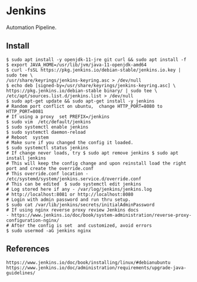 Jenkins
=======

Automation Pipeline. 

Install
-------

    $ sudo apt install -y openjdk-11-jre git curl && sudo apt install -f 
    $ export JAVA_HOME=/usr/lib/jvm/java-11-openjdk-amd64
    $ curl -fsSL https://pkg.jenkins.io/debian-stable/jenkins.io.key | sudo tee \
    /usr/share/keyrings/jenkins-keyring.asc > /dev/null
    $ echo deb [signed-by=/usr/share/keyrings/jenkins-keyring.asc] \
    https://pkg.jenkins.io/debian-stable binary/ | sudo tee \
    /etc/apt/sources.list.d/jenkins.list > /dev/null
    $ sudo apt-get update && sudo apt-get install -y jenkins
    # Random port conflict on ubuntu,  change HTTP_PORT=8080 to HTTP_PORT=8081
    # If using a proxy  set PREFIX=/jenkins
    $ sudo vim  /etc/default/jenkins
    $ sudo systemctl enable jenkins
    $ sudo systemctl daemon-reload
    # Reboot  system
    # Make sure if you changed the config it loaded.
    $ sudo systemctl status jenkins
    # If change never loads, try $ sudo apt remove jenkins $ sudo apt install jenkins
    # This will keep the config change and upon reinstall load the right port and create the override.conf
    # This override.conf location -  /etc/systemd/system/jenkins.service.d/override.conf
    # This can be edited  $ sudo systemctl edit jenkins
    # Log stored here if any - /var/log/jenkins/jenkins.log
    # http://localhost:8081 or http://localhost:8080
    # Login with admin password and run thru setup. 
    $ sudo cat /var/lib/jenkins/secrets/initialAdminPassword
    # If using nginx reverse proxy review Jenkins docs
    - https://www.jenkins.io/doc/book/system-administration/reverse-proxy-configuration-nginx/
    # After the config is set  and customized, avoid errors
    $ sudo usermod -aG jenkins nginx


References
----------

    https://www.jenkins.io/doc/book/installing/linux/#debianubuntu
    https://www.jenkins.io/doc/administration/requirements/upgrade-java-guidelines/